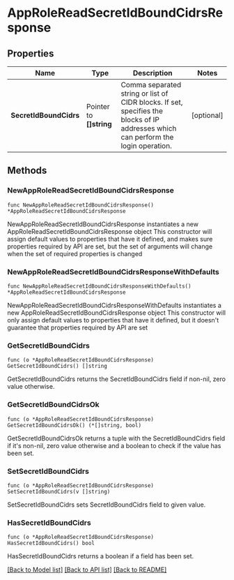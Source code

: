 # AppRoleReadSecretIdBoundCidrsResponse


## Properties

Name | Type | Description | Notes
------------ | ------------- | ------------- | -------------
**SecretIdBoundCidrs** | Pointer to **[]string** | Comma separated string or list of CIDR blocks. If set, specifies the blocks of IP addresses which can perform the login operation. | [optional] 



## Methods


### NewAppRoleReadSecretIdBoundCidrsResponse

`func NewAppRoleReadSecretIdBoundCidrsResponse() *AppRoleReadSecretIdBoundCidrsResponse`

NewAppRoleReadSecretIdBoundCidrsResponse instantiates a new AppRoleReadSecretIdBoundCidrsResponse object
This constructor will assign default values to properties that have it defined,
and makes sure properties required by API are set, but the set of arguments
will change when the set of required properties is changed

### NewAppRoleReadSecretIdBoundCidrsResponseWithDefaults

`func NewAppRoleReadSecretIdBoundCidrsResponseWithDefaults() *AppRoleReadSecretIdBoundCidrsResponse`

NewAppRoleReadSecretIdBoundCidrsResponseWithDefaults instantiates a new AppRoleReadSecretIdBoundCidrsResponse object
This constructor will only assign default values to properties that have it defined,
but it doesn't guarantee that properties required by API are set


### GetSecretIdBoundCidrs

`func (o *AppRoleReadSecretIdBoundCidrsResponse) GetSecretIdBoundCidrs() []string`

GetSecretIdBoundCidrs returns the SecretIdBoundCidrs field if non-nil, zero value otherwise.

### GetSecretIdBoundCidrsOk

`func (o *AppRoleReadSecretIdBoundCidrsResponse) GetSecretIdBoundCidrsOk() (*[]string, bool)`

GetSecretIdBoundCidrsOk returns a tuple with the SecretIdBoundCidrs field if it's non-nil, zero value otherwise
and a boolean to check if the value has been set.

### SetSecretIdBoundCidrs

`func (o *AppRoleReadSecretIdBoundCidrsResponse) SetSecretIdBoundCidrs(v []string)`

SetSecretIdBoundCidrs sets SecretIdBoundCidrs field to given value.


### HasSecretIdBoundCidrs

`func (o *AppRoleReadSecretIdBoundCidrsResponse) HasSecretIdBoundCidrs() bool`

HasSecretIdBoundCidrs returns a boolean if a field has been set.









[[Back to Model list]](../README.md#documentation-for-models) [[Back to API list]](../README.md#documentation-for-api-endpoints) [[Back to README]](../README.md)


